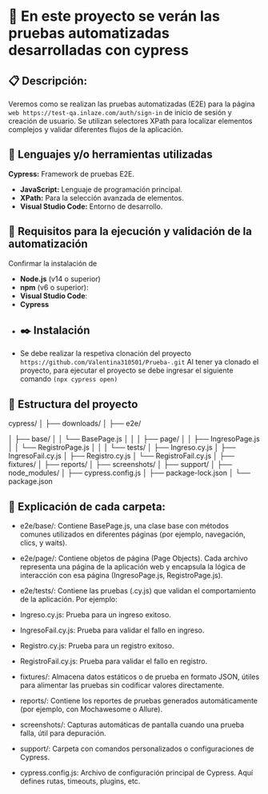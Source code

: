 
# :floppy_disk:  En este proyecto se verán las pruebas automatizadas desarrolladas con cypress 
## :clipboard: Descripción: 
Veremos como se realizan las pruebas automatizadas (E2E)  para la página `web https://test-qa.inlaze.com/auth/sign-in` de inicio de sesión y creación de usuario. Se utilizan selectores XPath para localizar elementos complejos y validar diferentes flujos de la aplicación.
## :pushpin: Lenguajes y/o herramientas utilizadas
**Cypress:** Framework de pruebas E2E.
- **JavaScript:** Lenguaje de programación principal.
- **XPath:** Para la selección avanzada de elementos.
- **Visual Studio Code:** Entorno de desarrollo.
## :bookmark: Requisitos para la ejecución y validación de la automatización 
Confirmar la instalación de 
- **Node.js** (v14 o superior)
- **npm** (v6 o superior):
- **Visual Studio Code**:
- **Cypress**
- ## :black_nib: Instalación
- Se debe realizar la respetiva clonación del proyecto 
`https://github.com/Valentina310501/Prueba-.git`
Al tener ya clonado el proyecto, para ejecutar el proyecto se debe ingresar el siguiente comando `(npx cypress open)`
## :open_file_folder: Estructura del proyecto 
cypress/ │ ├── downloads/
│ ├── e2e/

│ ├── base/ │ 
│ └── BasePage.js
│ │ │ ├── page/ │
│ 
├── IngresoPage.js
│ │
└── 
RegistroPage.js
│ │ │ └── tests/ │ ├── Ingreso.cy.js
│ ├── IngresoFail.cy.js
│ ├── Registro.cy.js
│ └── RegistroFail.cy.js
│ ├── fixtures/
│ ├── reports/
│ ├── screenshots/
│ ├── support/
│ ├── node_modules/
│ ├── cypress.config.js
│ ├── package-lock.json
│ └── package.json
## :paperclip: Explicación de cada carpeta:

- e2e/base/:
Contiene BasePage.js, una clase base con métodos comunes utilizados en diferentes páginas (por ejemplo, navegación, clics, y waits).

- e2e/page/:
Contiene objetos de página (Page Objects). Cada archivo representa una página de la aplicación web y encapsula la lógica de interacción con esa página (IngresoPage.js, RegistroPage.js).

- e2e/tests/:
Contiene las pruebas (.cy.js) que validan el comportamiento de la aplicación. Por ejemplo:

- Ingreso.cy.js: Prueba para un ingreso exitoso.
- IngresoFail.cy.js: Prueba para validar el fallo en ingreso.
- Registro.cy.js: Prueba para un registro exitoso.
- RegistroFail.cy.js: Prueba para validar el fallo en registro.
- fixtures/:
Almacena datos estáticos o de prueba en formato JSON, útiles para alimentar las pruebas sin codificar valores directamente.

- reports/:
Contiene los reportes de pruebas generados automáticamente (por ejemplo, con Mochawesome o Allure).

- screenshots/:
Capturas automáticas de pantalla cuando una prueba falla, útil para depuración.

- support/:
Carpeta con comandos personalizados o configuraciones de Cypress.

- cypress.config.js:
Archivo de configuración principal de Cypress. Aquí defines rutas, timeouts, plugins, etc.

